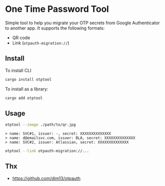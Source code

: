 # One Time Password Tool

Simple tool to help you migrate your OTP secrets from Google Authenticator to another app.
It supports the following formats:

- QR code
- Link (`otpauth-migration://`)

## Install

To install CLI

```bash
cargo install otptool
```

To install as a library:

```bash
cargo add otptool
```

## Usage

```bash
otptool --image ./path/to/qr.jpg
```

```
> name: SVC#1, issuer: -, secret: XXXXXXXXXXXXXX
> name: d@emailsvc.com, issuer: BLA, secret: XXXXXXXXXXXXXX
> name: SVC#2, issuer: Atlassian, secret: XXXXXXXXXXXXXX
```

```bash
otptool --link otpauth-migration://...
```

## Thx

- https://github.com/dim13/otpauth
